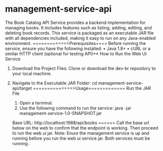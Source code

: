 # management-service-api
The Book Catalog API Service provides a backend implementation for managing books. It includes features such as listing, adding, editing, and deleting book records. This service is packaged as an executable JAR file with all dependencies included, making it easy to run on any Java-enabled environment.
=============Prerequisites====
Before running the service, ensure you have the following installed:
	•	Java 1.8+
	•	cURL or a similar HTTP client (optional for testing API)**
How to Run the Web UI Service 
1. Download the Project Files: Clone or download the dev-br repository to your local machine.
2. Navigate to the Executable JAR Folder: cd management-service-api/target
 ===============Usage=============
Run the JAR File
	1.	Open a terminal.
	2.	Use the following command to run the service: java -jar management-service-1.0-SNAPSHOT.jar


   Base URL:   http://localhost:1988/api/books ======
       Call the base url below on the web to confirm that the endpoint is working. Then proceed to run the web ui jar.
       Note: Enure the management service is up and running before you run the web ui service jar. Both services must be running .

       
 
